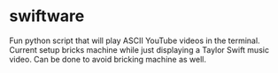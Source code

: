 # swiftware
Fun python script that will play ASCII YouTube videos in the terminal. Current setup bricks machine while just displaying a Taylor Swift music video. Can be done to avoid bricking machine as well.
